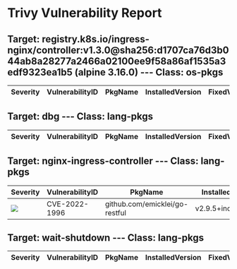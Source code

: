 # Trivy Vulnerability Report




## Target: registry.k8s.io/ingress-nginx/controller:v1.3.0@sha256:d1707ca76d3b044ab8a28277a2466a02100ee9f58a86af1535a3edf9323ea1b5 (alpine 3.16.0) --- Class: os-pkgs
|Severity|VulnerabilityID|PkgName|InstalledVersion|FixedVersion|
|--------|---------------|-------|----------------|------------|

## Target: dbg --- Class: lang-pkgs
|Severity|VulnerabilityID|PkgName|InstalledVersion|FixedVersion|
|--------|---------------|-------|----------------|------------|

## Target: nginx-ingress-controller --- Class: lang-pkgs
|Severity|VulnerabilityID|PkgName|InstalledVersion|FixedVersion|
|--------|---------------|-------|----------------|------------|
|![](https://img.shields.io/badge/-CRITICAL-red)|CVE-2022-1996|github.com/emicklei/go-restful|v2.9.5+incompatible|v3.8.0|

## Target: wait-shutdown --- Class: lang-pkgs
|Severity|VulnerabilityID|PkgName|InstalledVersion|FixedVersion|
|--------|---------------|-------|----------------|------------|
